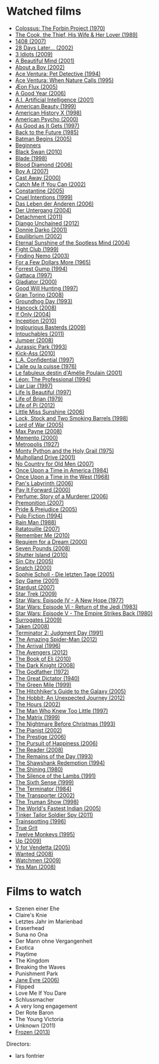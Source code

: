 Watched films
=============

- [Colossus: The Forbin Project (1970)](http://www.imdb.com/title/tt0064177/)
- [The Cook, the Thief, His Wife & Her Lover (1989)](http://www.imdb.com/title/tt0097108/)
- [1408 (2007)](http://www.imdb.com/title/tt0450385/)
- [28 Days Later... (2002)](http://www.imdb.com/title/tt0289043/)
- [3 Idiots (2009)](http://www.imdb.com/title/tt1187043/)
- [A Beautiful Mind (2001)](http://www.imdb.com/title/tt0268978/)
- [About a Boy (2002)](http://www.imdb.com/title/tt0276751/)
- [Ace Ventura: Pet Detective (1994)](http://www.imdb.com/title/tt0109040/)
- [Ace Ventura: When Nature Calls (1995)](http://www.imdb.com/title/tt0112281/)
- [Æon Flux (2005)](http://www.imdb.com/title/tt0402022/)
- [A Good Year (2006)](http://www.imdb.com/title/tt0401445/)
- [A.I. Artificial Intelligence (2001)](http://www.imdb.com/title/tt0212720/)
- [American Beauty (1999)](http://www.imdb.com/title/tt0169547/)
- [American History X (1998)](http://www.imdb.com/title/tt0120586/)
- [American Psycho (2000)](http://www.imdb.com/title/tt0144084/)
- [As Good as It Gets (1997)](http://www.imdb.com/title/tt0119822/)
- [Back to the Future (1985)](http://www.imdb.com/title/tt0088763/)
- [Batman Begins (2005)](http://www.imdb.com/title/tt0372784/)
- [Beginners](http://www.imdb.com/title/tt1532503/)
- [Black Swan (2010)](http://www.imdb.com/title/tt0947798/)
- [Blade (1998)](http://www.imdb.com/title/tt0120611/)
- [Blood Diamond (2006)](http://www.imdb.com/title/tt0450259/)
- [Boy A (2007)](http://www.imdb.com/title/tt1078188/)
- [Cast Away (2000)](http://www.imdb.com/title/tt0162222/)
- [Catch Me If You Can (2002)](http://www.imdb.com/title/tt0264464/)
- [Constantine (2005)](http://www.imdb.com/title/tt0360486/)
- [Cruel Intentions (1999)](http://www.imdb.com/title/tt0139134/)
- [Das Leben der Anderen (2006)](http://www.imdb.com/title/tt0405094/)
- [Der Untergang (2004)](http://www.imdb.com/title/tt0363163/)
- [Detachment (2011)](http://www.imdb.com/title/tt1683526/)
- [Django Unchained (2012)](http://www.imdb.com/title/tt1853728/)
- [Donnie Darko (2001)](http://www.imdb.com/title/tt0246578/)
- [Equilibrium (2002)](http://www.imdb.com/title/tt0238380/)
- [Eternal Sunshine of the Spotless Mind (2004)](http://www.imdb.com/title/tt0338013/)
- [Fight Club (1999)](http://www.imdb.com/title/tt0137523/)
- [Finding Nemo (2003)](http://www.imdb.com/title/tt0266543/)
- [For a Few Dollars More (1965)](http://www.imdb.com/title/tt0059578/)
- [Forrest Gump (1994)](http://www.imdb.com/title/tt0109830/)
- [Gattaca (1997)](http://www.imdb.com/title/tt0119177/)
- [Gladiator (2000)](http://www.imdb.com/title/tt0172495/)
- [Good Will Hunting (1997)](http://www.imdb.com/title/tt0119217/)
- [Gran Torino (2008)](http://www.imdb.com/title/tt1205489/)
- [Groundhog Day (1993)](http://www.imdb.com/title/tt0107048/)
- [Hancock (2008)](http://www.imdb.com/title/tt0448157/)
- [If Only (2004)](http://www.imdb.com/title/tt0332136/)
- [Inception (2010)](http://www.imdb.com/title/tt1375666/)
- [Inglourious Basterds (2009)](http://www.imdb.com/title/tt0361748/)
- [Intouchables (2011)](http://www.imdb.com/title/tt1675434/)
- [Jumper (2008)](http://www.imdb.com/title/tt0489099/)
- [Jurassic Park (1993)](http://www.imdb.com/title/tt0107290/)
- [Kick-Ass (2010)](http://www.imdb.com/title/tt1250777/)
- [L.A. Confidential (1997)](http://www.imdb.com/title/tt0119488/)
- [L'aile ou la cuisse (1976)](http://www.imdb.com/title/tt0074103/)
- [Le fabuleux destin d'Amélie Poulain (2001)](http://www.imdb.com/title/tt0211915/)
- [Léon: The Professional (1994)](http://www.imdb.com/title/tt0110413/)
- [Liar Liar (1997)](http://www.imdb.com/title/tt0119528/)
- [Life Is Beautiful (1997)](http://www.imdb.com/title/tt0118799/)
- [Life of Brian (1979)](http://www.imdb.com/title/tt0079470/)
- [Life of Pi (2012)](http://www.imdb.com/title/tt0454876/)
- [Little Miss Sunshine (2006)](http://www.imdb.com/title/tt0449059/)
- [Lock, Stock and Two Smoking Barrels (1998)](http://www.imdb.com/title/tt0120735/)
- [Lord of War (2005)](http://www.imdb.com/title/tt0399295/)
- [Max Payne (2008)](http://www.imdb.com/title/tt0467197/)
- [Memento (2000)](http://www.imdb.com/title/tt0209144/)
- [Metropolis (1927)](http://www.imdb.com/title/tt0017136/)
- [Monty Python and the Holy Grail (1975)](http://www.imdb.com/title/tt0071853/)
- [Mulholland Drive (2001)](http://www.imdb.com/title/tt0166924/)
- [No Country for Old Men (2007)](http://www.imdb.com/title/tt0477348/)
- [Once Upon a Time in America (1984)](http://www.imdb.com/title/tt0087843/)
- [Once Upon a Time in the West (1968)](http://www.imdb.com/title/tt0064116/)
- [Pan's Labyrinth (2006)](http://www.imdb.com/title/tt0457430/)
- [Pay It Forward (2000)](http://www.imdb.com/title/tt0223897/)
- [Perfume: Story of a Murderer (2006)](http://www.imdb.com/title/tt0396171/)
- [Premonition (2007)](http://www.imdb.com/title/tt0477071/)
- [Pride & Prejudice (2005)](http://www.imdb.com/title/tt0414387/)
- [Pulp Fiction (1994)](http://www.imdb.com/title/tt0110912/)
- [Rain Man (1988)](http://www.imdb.com/title/tt0095953/)
- [Ratatouille (2007)](http://www.imdb.com/title/tt0382932/)
- [Remember Me (2010)](http://www.imdb.com/title/tt1403981/)
- [Requiem for a Dream (2000)](http://www.imdb.com/title/tt0180093/)
- [Seven Pounds (2008)](http://www.imdb.com/title/tt0814314/)
- [Shutter Island (2010)](http://www.imdb.com/title/tt1130884/)
- [Sin City (2005)](http://www.imdb.com/title/tt0401792/)
- [Snatch (2000)](http://www.imdb.com/title/tt0208092/)
- [Sophie Scholl - Die letzten Tage (2005)](http://www.imdb.com/title/tt0426578/)
- [Spy Game (2001)](http://www.imdb.com/title/tt0266987/)
- [Stardust (2007)](http://www.imdb.com/title/tt0486655/)
- [Star Trek (2009)](http://www.imdb.com/title/tt0796366/)
- [Star Wars: Episode IV - A New Hope (1977)](http://www.imdb.com/title/tt0076759/)
- [Star Wars: Episode VI - Return of the Jedi (1983)](http://www.imdb.com/title/tt0086190/)
- [Star Wars: Episode V - The Empire Strikes Back (1980)](http://www.imdb.com/title/tt0080684/)
- [Surrogates (2009)](http://www.imdb.com/title/tt0986263/)
- [Taken (2008)](http://www.imdb.com/title/tt0936501/)
- [Terminator 2: Judgment Day (1991)](http://www.imdb.com/title/tt0103064/)
- [The Amazing Spider-Man (2012)](http://www.imdb.com/title/tt0948470/)
- [The Arrival (1996)](http://www.imdb.com/title/tt0115571/)
- [The Avengers (2012)](http://www.imdb.com/title/tt0848228/)
- [The Book of Eli (2010)](http://www.imdb.com/title/tt1037705/)
- [The Dark Knight (2008)](http://www.imdb.com/title/tt0468569/)
- [The Godfather (1972)](http://www.imdb.com/title/tt0068646/)
- [The Great Dictator (1940)](http://www.imdb.com/title/tt0032553/)
- [The Green Mile (1999)](http://www.imdb.com/title/tt0120689/)
- [The Hitchhiker's Guide to the Galaxy (2005)](http://www.imdb.com/title/tt0371724/)
- [The Hobbit: An Unexpected Journey (2012)](http://www.imdb.com/title/tt0903624/)
- [The Hours (2002)](http://www.imdb.com/title/tt0274558/)
- [The Man Who Knew Too Little (1997)](http://www.imdb.com/title/tt0120483/)
- [The Matrix (1999)](http://www.imdb.com/title/tt0133093/)
- [The Nightmare Before Christmas (1993)](http://www.imdb.com/title/tt0107688/)
- [The Pianist (2002)](http://www.imdb.com/title/tt0253474/)
- [The Prestige (2006)](http://www.imdb.com/title/tt0482571/)
- [The Pursuit of Happiness (2006)](http://www.imdb.com/title/tt0454921/)
- [The Reader (2008)](http://www.imdb.com/title/tt0976051/)
- [The Remains of the Day (1993)](http://www.imdb.com/title/tt0107943/)
- [The Shawshank Redemption (1994)](http://www.imdb.com/title/tt0111161/)
- [The Shining (1980)](http://www.imdb.com/title/tt0081505/)
- [The Silence of the Lambs (1991)](http://www.imdb.com/title/tt0102926/)
- [The Sixth Sense (1999)](http://www.imdb.com/title/tt0167404/)
- [The Terminator (1984)](http://www.imdb.com/title/tt0088247/)
- [The Transporter (2002)](http://www.imdb.com/title/tt0293662/)
- [The Truman Show (1998)](http://www.imdb.com/title/tt0120382/)
- [The World's Fastest Indian (2005)](http://www.imdb.com/title/tt0412080/)
- [Tinker Tailor Soldier Spy (2011)](http://www.imdb.com/title/tt1340800/)
- [Trainspotting (1996)](http://www.imdb.com/title/tt0117951/)
- [True Grit]()
- [Twelve Monkeys (1995)](http://www.imdb.com/title/tt0114746/)
- [Up (2009)](http://www.imdb.com/title/tt1049413/)
- [V for Vendetta (2005)](http://www.imdb.com/title/tt0434409/)
- [Wanted (2008)](http://www.imdb.com/title/tt0493464/)
- [Watchmen (2009)](http://www.imdb.com/title/tt0409459/)
- [Yes Man (2008)](http://www.imdb.com/title/tt1068680/)


Films to watch
==============

- Szenen einer Ehe
- Claire's Knie
- Letztes Jahr im Marienbad
- Eraserhead
- Suna no Ona
- Der Mann ohne Vergangenheit
- Exotica
- Playtime
- The Kingdom
- Breaking the Waves
- Punishment Park
- [Jane Eyre (2006)](http://www.imdb.com/title/tt0780362/)
- Flipped
- Love Me If You Dare
- Schlussmacher
- A very long engagement
- Der Rote Baron
- The Young Victoria
- Unknown (2011)
- [Frozen (2013)](http://www.imdb.com/title/tt2294629/)

Directors:
- lars fontrier
